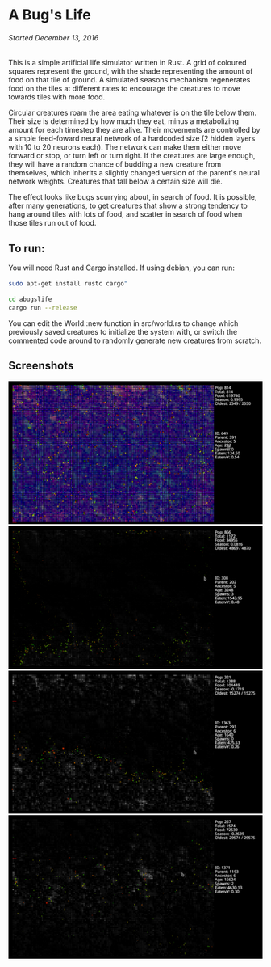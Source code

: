 
A Bug's Life
============

###### *Started December 13, 2016*

This is a simple artificial life simulator written in Rust.  A grid of coloured squares represent the ground, with the shade
representing the amount of food on that tile of ground.  A simulated seasons mechanism regenerates food on the tiles at
different rates to encourage the creatures to move towards tiles with more food.

Circular creatures roam the area eating whatever is on the tile below them.  Their size is determined by how much they eat,
minus a metabolizing amount for each timestep they are alive.  Their movements are controlled by a simple feed-foward neural
network of a hardcoded size (2 hidden layers with 10 to 20 neurons each).  The network can make them either move forward or stop,
or turn left or turn right.  If the creatures are large enough, they will have a random chance of budding a new creature from
themselves, which inherits a slightly changed version of the parent's neural network weights.  Creatures that fall below a
certain size will die.

The effect looks like bugs scurrying about, in search of food.  It is possible, after many generations, to get creatures that
show a strong tendency to hang around tiles with lots of food, and scatter in search of food when those tiles run out of food.

To run:
-------

You will need Rust and Cargo installed.  If using debian, you can run:

```sh
sudo apt-get install rustc cargo"
```

```sh
cd abugslife
cargo run --release
```

You can edit the World::new function in src/world.rs to change which previously saved creatures to initialize the system with,
or switch the commented code around to randomly generate new creatures from scratch.

Screenshots
-----------

![](https://github.com/transistorfet/abugslife/raw/master/images/Screenshot1.png)
![](https://github.com/transistorfet/abugslife/raw/master/images/Screenshot2.png)
![](https://github.com/transistorfet/abugslife/raw/master/images/Screenshot3.png)
![](https://github.com/transistorfet/abugslife/raw/master/images/Screenshot4.png)
 
